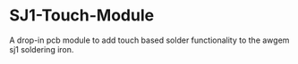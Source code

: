 # SJ1-Touch-Module
A drop-in pcb module to add touch based solder functionality to the awgem sj1 soldering iron.
